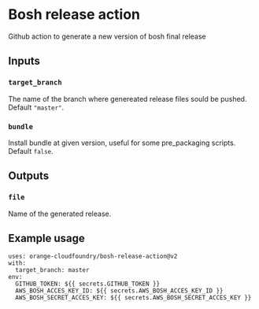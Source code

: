 #  Bosh release action

Github action to generate a new version of bosh final release

## Inputs

### `target_branch`

The name of the branch where genereated release files sould be pushed. Default `"master"`.

### `bundle`

Install bundle at given version, useful for some pre_packaging scripts. Default `false`.

## Outputs

### `file`

Name of the generated release.

## Example usage

```
uses: orange-cloudfoundry/bosh-release-action@v2
with:
  target_branch: master
env:
  GITHUB_TOKEN: ${{ secrets.GITHUB_TOKEN }}
  AWS_BOSH_ACCES_KEY_ID: ${{ secrets.AWS_BOSH_ACCES_KEY_ID }}
  AWS_BOSH_SECRET_ACCES_KEY: ${{ secrets.AWS_BOSH_SECRET_ACCES_KEY }}
```
